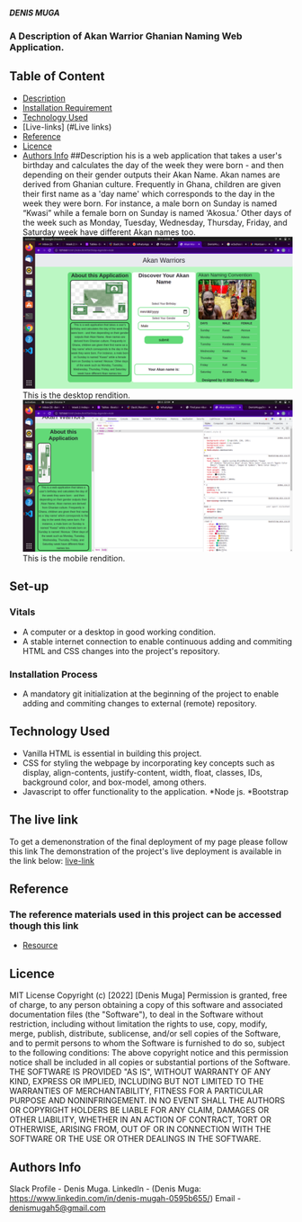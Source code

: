 ##### DENIS MUGA
### A Description of Akan Warrior Ghanian Naming Web Application.
## Table of Content
+ [Description](#description)
+ [Installation Requirement]( Requisites)
+ [Technology Used](technology-used)
+ [Live-links] (#Live links)
+ [Reference](#reference)
+ [Licence](#licence)
+ [Authors Info](#aut)
##Description
his is a web application that takes a user's birthday and calculates the day of the week they were born - and then depending on their gender outputs their Akan Name. Akan names are derived from Ghanian culture. Frequently in Ghana, children are given their first name as a 'day name' which corresponds to the day in the week they were born. For instance, a male born on Sunday is named “Kwasi” while a female born on Sunday is named ‘Akosua.’ Other days of the week such as Monday, Tuesday, Wednesday, Thursday, Friday, and Saturday week have different Akan names too.
![desktop](/Images/Desktop.png) This is the desktop rendition.
![mobile](./Images/Mobile.png)  This is the mobile rendition.
## Set-up
### Vitals
* A computer or a desktop in good working condition.
* A stable internet connection to enable continuous adding and commiting HTML and CSS changes into the project's repository.
### Installation Process
* A mandatory git initialization at the beginning of the project to enable adding and commiting changes to external (remote) repository.
## Technology Used
* Vanilla HTML is essential in building this project.
* CSS for styling the webpage by incorporating key concepts such as display, align-contents, justify-content, width, float, classes, IDs, background color, and box-model, among others.
* Javascript to offer functionality to the application.
*Node js.
*Bootstrap
## The live link
To get a demenonstration of the final deployment of my page please follow this link
The demonstration of the project's live deployment is available in the link below:
[live-link](https://github.com/DenisMuga/Week2IP-AkanWarrior)
## Reference
  ### The reference materials used in this project can be accessed though this link
  * [Resource](https://moringaschool.instructure.com/courses/586/assignments/9280?module_item_id=53172)
  ## Licence
MIT License
Copyright (c) [2022] [Denis Muga]
Permission is  granted, free of charge, to any person obtaining a copy
of this software and associated documentation files (the "Software"), to deal
in the Software without restriction, including without limitation the rights
to use, copy, modify, merge, publish, distribute, sublicense, and/or sell
copies of the Software, and to permit persons to whom the Software is
furnished to do so, subject to the following conditions:
The above copyright notice and this permission notice shall be included in all
copies or substantial portions of the Software.
THE SOFTWARE IS PROVIDED "AS IS", WITHOUT WARRANTY OF ANY KIND, EXPRESS OR
IMPLIED, INCLUDING BUT NOT LIMITED TO THE WARRANTIES OF MERCHANTABILITY,
FITNESS FOR A PARTICULAR PURPOSE AND NONINFRINGEMENT. IN NO EVENT SHALL THE
AUTHORS OR COPYRIGHT HOLDERS BE LIABLE FOR ANY CLAIM, DAMAGES OR OTHER
LIABILITY, WHETHER IN AN ACTION OF CONTRACT, TORT OR OTHERWISE, ARISING FROM,
OUT OF OR IN CONNECTION WITH THE SOFTWARE OR THE USE OR OTHER DEALINGS IN THE
SOFTWARE.
## Authors Info
Slack Profile - Denis Muga.
LinkedIn - (Denis Muga: https://www.linkedin.com/in/denis-mugah-0595b655/)
Email - denismugah5@gmail.com